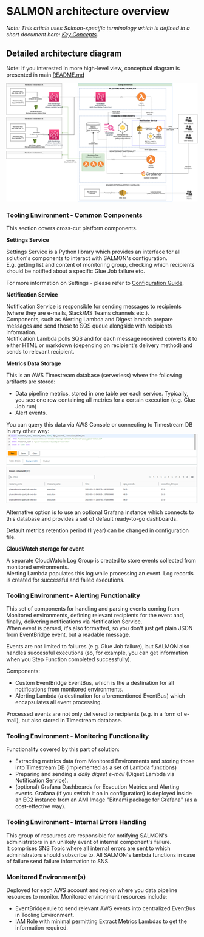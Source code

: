 
# SALMON architecture overview

*Note: This article uses Salmon-specific terminology which is defined in a short document here: [Key Concepts](/docs/key_concepts.md).*

## Detailed architecture diagram

Note: If you interested in more high-level view, conceptual diagram is presented in main [README.md](/README.md)

![Detailed Solution Diagram](/docs/images/detailed-architecture.svg "Detailed Solution Diagram")

### Tooling Environment - Common Components

This section covers cross-cut platform components.

**Settings Service**

Settings Service is a Python library which provides an interface for all solution's components to interact with SALMON's configuration.  
E.g. getting list and content of monitoring group, checking which recipients should be notified about a specific Glue Job failure etc.

For more information on Settings - please refer to [Configuration Guide](/docs/configuration.md).

**Notification Service**

Notification Service is responsible for sending messages to recipients (where they are e-mails, Slack/MS Teams channels etc.).  
Components, such as Alerting Lambda and Digest lambda prepare messages and send those to SQS queue alongside with
recipients information.  
Notification Lambda polls SQS and for each message received converts it to either HTML or markdown (depending on recipient's delivery method) and
sends to relevant recipient.

**Metrics Data Storage**

This is an AWS Timestream database (serverless) where the following artifacts are stored:
- Data pipeline metrics, stored in one table per each service. Typically, you see one row containing all metrics for a certain execution (e.g. Glue Job run)
- Alert events.

You can query this data via AWS Console or connecting to Timestream DB in any other way:  
<img src="images/metrics-query.png" width="600px">


Alternative option is to use an optional Grafana instance which connects to this database and provides a set of default ready-to-go dashboards.

Default metrics retention period (1 year) can be changed in configuration file.

**CloudWatch storage for event**

A separate CloudWatch Log Group is created to store events collected from monitored environments.  
Alerting Lambda populates this log while processing an event. Log records is created for successful and failed executions.  


### Tooling Environment - Alerting Functionality

This set of components for handling and parsing events coming from Monitored environments, defining relevant recipients for the event and, finally, delivering notifications via Notification Service.  
When event is parsed, it's also formatted, so you don't just get plain JSON from EventBridge event, but a readable message.

Events are not limited to failures (e.g. Glue Job failure), but SALMON also handles successful executions (so, for example, you can get information when you Step Function completed successfully).

Components:
- Custom EventBridge EventBus, which is the a destination for all notifications from monitored environments.
- Alerting Lambda (a destination for aforementioned EventBus) which encapsulates all event processing.

Processed events are not only delivered to recipients (e.g. in a form of e-mail), but also stored in Timestream database.

### Tooling Environment - Monitoring Functionality

Functionality covered by this part of solution:
- Extracting metrics data from Monitored Environments and storing those into Timestream DB (implemented as a set of Lambda functions)
- Preparing and sending a *daily digest e-mail* (Digest Lambda via Notification Service).  
- (optional) Grafana Dashboards for Execution Metrics and Alerting events. Grafana (if you switch it on in configuration) is deployed inside an EC2 instance from an AMI Image "Bitnami package for Grafana" (as a cost-effective way).


### Tooling Environment - Internal Errors Handling

This group of resources are responsible for notifying SALMON's administrators in an unlikely event of internal component's failure.  
It comprises SNS Topic where all internal errors are sent to which administrators should subscribe to.
All SALMON's lambda functions in case of failure send failure information to SNS.

### Monitored Environment(s)

Deployed for each AWS account and region where you data pipeline resources to monitor.
Monitored environment resources include:
- EventBridge rule to send relevant AWS events into centralized EventBus in Tooling Environment.
- IAM Role with minimal permitting Extract Metrics Lambdas to get the information required.
